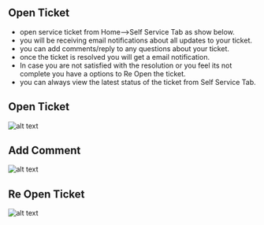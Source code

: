 
Open Ticket
----------

- open service ticket from Home-->Self Service Tab as show below.
- you will be receiving email notifications about all updates to your ticket.
- you can add comments/reply to any questions about your ticket.
- once the ticket is resolved you will get a email notification.
- In case you are not satisfied with the resolution or you feel its not complete you have a options to Re Open the ticket.
- you can always view the latest status of the ticket from Self Service Tab.

Open Ticket
---------------
![alt text](../../images/selfservice/open-service-ticket.png "Self Service")

Add Comment
---------------
![alt text](../../images/selfservice/add-ticket-comment.png "Self Service")

Re Open Ticket
---------------
![alt text](../../images/selfservice/re-open-ticket.png "Self Service")







 





